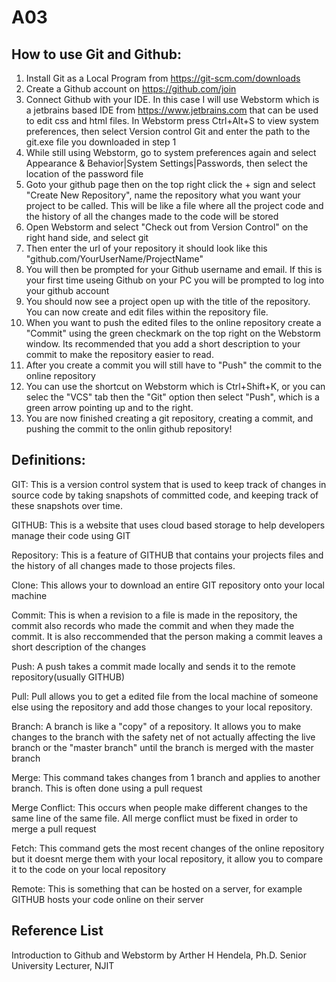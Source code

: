 # A03
## **How to use Git and Github:**
1) Install Git as a Local Program from https://git-scm.com/downloads
2) Create a Github account on https://github.com/join
3) Connect Github with your IDE. In this case I will use Webstorm which is a jetbrains based IDE from https://www.jetbrains.com that can be used to edit css and html files. In Webstorm press Ctrl+Alt+S to view system preferences, then select Version control Git and enter the path to the git.exe file you downloaded in step 1
4) While still using Webstorm, go to system preferences again and select Appearance & Behavior|System Settings|Passwords, then select the location of the password file
5) Goto your github page then on the top right click the + sign and select "Create New Repository", name the repository what you want your project to be called. This will be like a file where all the project code and the history of all the changes made to the code will be stored
6) Open Webstorm and select "Check out from Version Control" on the right hand side, and select git
7) Then enter the url of your repository it should look like this "github.com/YourUserName/ProjectName"
8) You will then be prompted for your Github username and email. If this is your first time useing Github on your PC you will be prompted to log into your github account
9) You should now see a project open up with the title of the repository. You can now create and edit files within the repository file.
10) When you want to push the edited files to the online repository create a "Commit" using the green checkmark on the top right on the Webstorm window. Its recommended that you add a short description to your commit to make the repository easier to read.
11) After you create a commit you will still have to "Push" the commit to the online repository
12) You can use the shortcut on Webstorm which is Ctrl+Shift+K, or you can selec the "VCS" tab then the "Git" option then select "Push", which is a green arrow pointing up and to the right.
13) You are now finished creating a git repository, creating a commit, and pushing the commit to the onlin github repository!
## **Definitions:**

GIT: This is a version control system that is used to keep track of changes in source code by taking snapshots of committed code, and keeping track of these snapshots over time.

GITHUB: This is a website that uses cloud based storage to help developers manage their code using GIT

Repository: This is a feature of GITHUB that contains your projects files and the history of all changes made to those projects files.

Clone: This allows your to download an entire GIT repository onto your local machine

Commit: This is when a revision to a file is made in the repository, the commit also records who made the commit and when they made the commit. It is also reccommended that the person making a commit leaves a short description of the changes

Push: A push takes a commit made locally and sends it to the remote repository(usually GITHUB)

Pull: Pull allows you to get a edited file from the local machine of someone else using the repository and add those changes to your local repository.

Branch: A branch is like a "copy" of a repository. It allows you to make changes to the branch with the safety net of not actually affecting the live branch or the "master branch" until the branch is merged with the master branch

Merge: This command takes changes from 1 branch and applies to another branch. This is often done using a pull request

Merge Conflict: This occurs when people make different changes to the same line of the same file. All merge conflict must be fixed in order to merge a pull request

Fetch: This command gets the most recent changes of the online repository but it doesnt merge them with your local repository, it allow you to compare it to the code on your local repository 

Remote: This is something that can be hosted on a server, for example GITHUB hosts your code online on their server


## **Reference List**

Introduction to Github and Webstorm by Arther H Hendela, Ph.D. Senior University Lecturer, NJIT
